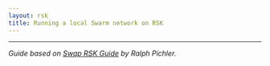 ```yaml
---
layout: rsk
title: Running a local Swarm network on RSK 
---
```


------

_Guide based on [Swap RSK Guide](https://hackmd.io/ijxzDYaySrqZ06LsR36OsA?view) by Ralph Pichler._
